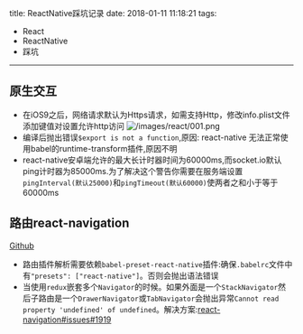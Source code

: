 title: ReactNative踩坑记录
date: 2018-01-11 11:18:21
tags:
- React
- ReactNative
- 踩坑

---

## 原生交互

- 在iOS9之后，网络请求默认为Https请求，如需支持Http，修改info.plist文件添加键值对设置允许http访问
![/images/react/001.png](/images/react/001.png)
- 编译后抛出错误`$export is not a function`,原因: react-native 无法正常使用babel的runtime-transform插件,原因不明
- react-native安卓端允许的最大长计时器时间为60000ms,而socket.io默认ping计时器为85000ms.为了解决这个警告你需要在服务端设置`pingInterval(默认25000)`和`pingTimeout(默认60000)`使两者之和小于等于60000ms

## 路由react-navigation

[Github](https://github.com/react-navigation/react-navigation)

- 路由插件解析需要依赖`babel-preset-react-native`插件:确保`.babelrc`文件中有`"presets": ["react-native"]`。否则会抛出语法错误
- 当使用`redux`嵌套多个`Navigator`的时候。如果外面是一个`StackNavigator`然后子路由是一个`DrawerNavigator`或`TabNavigator`会抛出异常`Cannot read property 'undefined' of undefined`。解决方案:[react-navigation#issues#1919](https://github.com/react-navigation/react-navigation/issues/1919#issuecomment-313060644)
